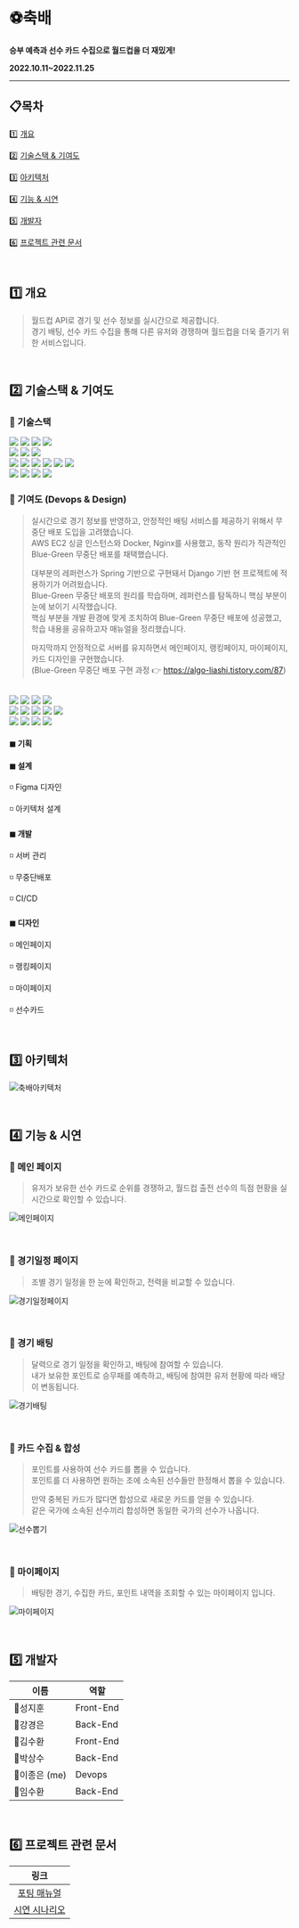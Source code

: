 # ⚽축배
**승부 예측과 선수 카드 수집으로 월드컵을 더 재밌게!**

**2022.10.11~2022.11.25**

---

## 📋목차

1️⃣ <a href="#1️⃣-개요">개요</a>

2️⃣ <a href="#2️⃣-기술스택--기여도">기술스택 & 기여도</a>

3️⃣ <a href="#3️⃣-아키텍처">아키텍처</a>

4️⃣ <a href="#4️⃣-기능--시연">기능 & 시연</a>

5️⃣ <a href="#5️⃣-개발자">개발자</a>

6️⃣ <a href="#6️⃣-프로젝트-관련-문서">프로젝트 관련 문서</a>

<br>

## 1️⃣ 개요

> 월드컵 API로 경기 및 선수 정보를 실시간으로 제공합니다.  
> 경기 배팅, 선수 카드 수집을 통해 다른 유저와 경쟁하며 월드컵을 더욱 즐기기 위한 서비스입니다.

<br>

## 2️⃣ 기술스택 & 기여도

### 🔸 기술스택

<span>
<img src="https://img.shields.io/badge/React-61DAFB?style=for-the-badge&logo=React&logoColor=white"/>
<img src="https://img.shields.io/badge/javascript-F7DF1E?style=for-the-badge&logo=javascript&logoColor=black">
<img src="https://img.shields.io/badge/html5-E34F26?style=for-the-badge&logo=html5&logoColor=white">
<img src="https://img.shields.io/badge/css3-1572B6?style=for-the-badge&logo=css3&logoColor=white">
</span>
<br>
<span>
<img src="https://img.shields.io/badge/Django-000000?style=for-the-badge&logo=Django&logoColor=white"/>
<img src="https://img.shields.io/badge/Python-3776AB?style=for-the-badge&logo=Python&logoColor=white"/>
<img src="https://img.shields.io/badge/MySQL-4479A1?style=for-the-badge&logo=MySQL&logoColor=white"/>
</span>
<br>
<span>
<img src="https://img.shields.io/badge/Amazon EC2-FF9900?style=for-the-badge&logo=Amazon EC2&logoColor=white">
<img src="https://img.shields.io/badge/Amazon S3-569A31?style=for-the-badge&logo=Amazon S3&logoColor=white">
<img src="https://img.shields.io/badge/Ubuntu-E95420?style=for-the-badge&logo=Ubuntu&logoColor=white"/>
<img src="https://img.shields.io/badge/Nginx-009639?style=for-the-badge&logo=NGINX&logoColor=white"/>
<img src="https://img.shields.io/badge/Docker-2496ED?style=for-the-badge&logo=Docker&logoColor=white">
<img src="https://img.shields.io/badge/jenkins-993333?style=for-the-badge&logo=Jenkins&logoColor=white">
</span>
<br>
<span>
<img src="https://img.shields.io/badge/Jira-0052CC?style=for-the-badge&logo=Jira&logoColor=white"/>
<img src="https://img.shields.io/badge/GitLab-FCA121?style=for-the-badge&logo=GitLab&logoColor=white"/>
<img src="https://img.shields.io/badge/Mattermost-0058CC?style=for-the-badge&logo=Mattermost&logoColor=white">
<img src="https://img.shields.io/badge/Notion-000000?style=for-the-badge&logo=Notion&logoColor=white">
</span>

<br>

### 🔸 기여도 (Devops & Design)

> 실시간으로 경기 정보를 반영하고, 안정적인 배팅 서비스를 제공하기 위해서 무중단 배포 도입을 고려했습니다.  
> AWS EC2 싱글 인스턴스와 Docker, Nginx를 사용했고, 동작 원리가 직관적인 Blue-Green 무중단 배포를 채택했습니다.
>
> 대부분의 레퍼런스가 Spring 기반으로 구현돼서 Django 기반 현 프로젝트에 적용하기가 어려웠습니다.  
> Blue-Green 무중단 배포의 원리를 학습하며, 레퍼런스를 탐독하니 핵심 부분이 눈에 보이기 시작했습니다.  
> 핵심 부분을 개발 환경에 맞게 조치하여 Blue-Green 무중단 배포에 성공했고, 학습 내용을 공유하고자 매뉴얼을 정리했습니다.  
>
> 마지막까지 안정적으로 서버를 유지하면서 메인페이지, 랭킹페이지, 마이페이지, 카드 디자인을 구현했습니다.  
> (Blue-Green 무중단 배포 구현 과정 👉 https://algo-liashi.tistory.com/87)   

<br>

<span>
<img src="https://img.shields.io/badge/React-61DAFB?style=for-the-badge&logo=React&logoColor=white"/>
<img src="https://img.shields.io/badge/javascript-F7DF1E?style=for-the-badge&logo=javascript&logoColor=black">
<img src="https://img.shields.io/badge/html5-E34F26?style=for-the-badge&logo=html5&logoColor=white">
<img src="https://img.shields.io/badge/css3-1572B6?style=for-the-badge&logo=css3&logoColor=white">
</span>
<br>
<span>
<img src="https://img.shields.io/badge/Amazon EC2-FF9900?style=for-the-badge&logo=Amazon EC2&logoColor=white">
<img src="https://img.shields.io/badge/Ubuntu-E95420?style=for-the-badge&logo=Ubuntu&logoColor=white"/>
<img src="https://img.shields.io/badge/Nginx-009639?style=for-the-badge&logo=NGINX&logoColor=white"/>
<img src="https://img.shields.io/badge/Docker-2496ED?style=for-the-badge&logo=Docker&logoColor=white">
<img src="https://img.shields.io/badge/jenkins-993333?style=for-the-badge&logo=Jenkins&logoColor=white">
</span>
<br>
<span>
<img src="https://img.shields.io/badge/Jira-0052CC?style=for-the-badge&logo=Jira&logoColor=white"/>
<img src="https://img.shields.io/badge/GitLab-FCA121?style=for-the-badge&logo=GitLab&logoColor=white"/>
<img src="https://img.shields.io/badge/Mattermost-0058CC?style=for-the-badge&logo=Mattermost&logoColor=white">
<img src="https://img.shields.io/badge/Notion-000000?style=for-the-badge&logo=Notion&logoColor=white">
</span>

#### ◼ 기획

#### ◼ 설계

◽ Figma 디자인

◽ 아키텍처 설계

#### ◼ 개발

◽ 서버 관리

◽ 무중단배포

◽ CI/CD

#### ◼ 디자인

◽ 메인페이지

◽ 랭킹페이지

◽ 마이페이지

◽ 선수카드

<br>

## 3️⃣ 아키텍처

![축배아키텍처](image/축배아키텍처.png)

<br>

## 4️⃣ 기능 & 시연

### 🔸 메인 페이지

> 유저가 보유한 선수 카드로 순위를 경쟁하고, 월드컵 출전 선수의 득점 현황을 실시간으로 확인할 수 있습니다.

![메인페이지](/image/메인페이지.gif)

<br>

### 🔸 경기일정 페이지

> 조별 경기 일정을 한 눈에 확인하고, 전력을 비교할 수 있습니다.

![경기일정페이지](/image/경기일정페이지.gif)

<br>

### 🔸 경기 배팅

> 달력으로 경기 일정을 확인하고, 배팅에 참여할 수 있습니다.  
> 내가 보유한 포인트로 승무패를 예측하고, 배팅에 참여한 유저 현황에 따라 배당이 변동됩니다.

![경기배팅](/image/날짜페이지.gif)

<br>

### 🔸 카드 수집 & 합성

> 포인트를 사용하여 선수 카드를 뽑을 수 있습니다.  
> 포인트를 더 사용하면 원하는 조에 소속된 선수들만 한정해서 뽑을 수 있습니다.
>
> 만약 중복된 카드가 많다면 합성으로 새로운 카드를 얻을 수 있습니다.  
> 같은 국가에 소속된 선수끼리 합성하면 동일한 국가의 선수가 나옵니다.

![선수뽑기](/image/선수뽑기.gif)

<br>

### 🔸 마이페이지

> 배팅한 경기, 수집한 카드, 포인트 내역을 조회할 수 있는 마이페이지 입니다.

![마이페이지](/image/마이페이지.gif)

<br>

## 5️⃣ 개발자

| 이름 | 역할 |
| --- | --- |
| 👑성지훈 | Front-End |
| 👨강경은 | Back-End |
| 👦김수환 | Front-End |
| 👱박상수 | Back-End |
| 👲이종은 (me) | Devops |
| 🧑임수환 | Back-End |

<br>

## 6️⃣ 프로젝트 관련 문서

|                   링크                   |
|:--------------------------------------:|
|  [포팅 매뉴얼](/exec/자율PJT_서울_2반_A202_포팅매뉴얼.pdf)  |
| [시연 시나리오](/exec/자율PJT_서울_2반_A202_시연시나리오.pdf) |


